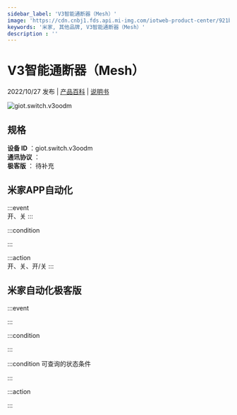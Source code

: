 ```yaml
---
sidebar_label: 'V3智能通断器（Mesh）'
image: 'https://cdn.cnbj1.fds.api.mi-img.com/iotweb-product-center/921be03bef997a2632857c16b6dbf8dc_1662112797835.png?GalaxyAccessKeyId=AKVGLQWBOVIRQ3XLEW&Expires=9223372036854775807&Signature=DbL4S6b3jei/uWNjLSmd9rK9aOI='
keywords: '米家, 其他品牌, V3智能通断器（Mesh）'
description : ''
---
```

# V3智能通断器（Mesh）

2022/10/27 发布 | [产品百科](https://home.mi.com/webapp/content/baike/product/index.html?model=giot.switch.v3oodm/) | [说明书](https://home.mi.com/views/introduction.html?model=giot.switch.v3oodm&region=cn)

![giot.switch.v3oodm](https://cdn.cnbj1.fds.api.mi-img.com/iotweb-product-center/921be03bef997a2632857c16b6dbf8dc_1662112797835.png?GalaxyAccessKeyId=AKVGLQWBOVIRQ3XLEW&Expires=9223372036854775807&Signature=DbL4S6b3jei/uWNjLSmd9rK9aOI=)

## 规格  
> 
**设备 ID** ：giot.switch.v3oodm  
**通讯协议** ：  
**极客版**  ： 待补充 


## 米家APP自动化  

:::event  
开、关
:::

:::condition  

:::

:::action   
开、关、开/关
:::

## 米家自动化极客版  

:::event  

:::

:::condition  

:::

:::condition 可查询的状态条件  

:::

:::action  

:::

        
